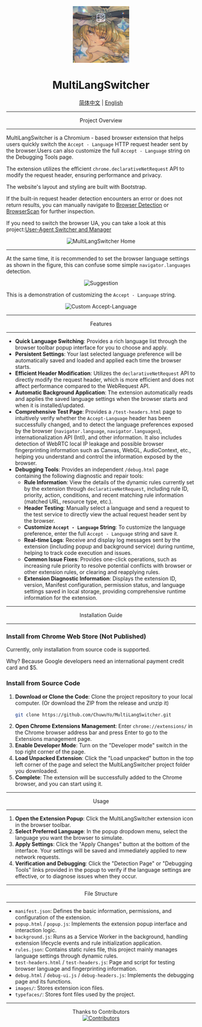 <div align="center">
    <img src="images/icon128.png" alt="MultiLangSwitcher Icon" width="150" height="150"> <h1>MultiLangSwitcher</h1>
    <a href="https://github.com/ChuwuYo/MultiLangSwitcher/blob/main/README.md">简体中文</a> | <a href="https://github.com/ChuwuYo/MultiLangSwitcher/blob/main/README_EN.md">English</a> </div>

---

<div align="center">
Project Overview
</div>

---

MultiLangSwitcher is a Chromium - based browser extension that helps users quickly switch the `Accept - Language` HTTP request header sent by the browser.Users can also customize the full `Accept - Language` string on the Debugging Tools page.

The extension utilizes the efficient `chrome.declarativeNetRequest` API to modify the request header, ensuring performance and privacy.

The website's layout and styling are built with Bootstrap.

If the built-in request header detection encounters an error or does not return results, you can manually navigate to [Browser Detection](https://webcha.cn/) or [BrowserScan](https://www.browserscan.net/zh) for further inspection.

If you need to switch the browser UA, you can take a look at this project:[User-Agent Switcher and Manager](https://github.com/ray-lothian/UserAgent-Switcher)

<div align="center">
    <img src="https://github.com/user-attachments/assets/ac1eb0ca-4055-48b2-975f-ac7695d43b49" alt="MultiLangSwitcher Home">

</div>

---

At the same time, it is recommended to set the browser language settings as shown in the figure, this can confuse some simple  `navigator.languages`  detection.

<div align="center">
    <img src="https://github.com/user-attachments/assets/c056e5ee-6c65-4786-98d4-ee33f4beef47" alt="Suggestion">
</div>

This is a demonstration of customizing the `Accept - Language` string.

<div align="center">
    <img src="https://github.com/user-attachments/assets/4136c601-5f02-467e-9f42-12eefb5a65dc" alt="Custom Accept-Language">
</div>

***

<div align="center">
Features
</div>

***

* **Quick Language Switching**: Provides a rich language list through the browser toolbar popup interface for you to choose and apply.
* **Persistent Settings**: Your last selected language preference will be automatically saved and loaded and applied each time the browser starts.
* **Efficient Header Modification**: Utilizes the `declarativeNetRequest` API to directly modify the request header, which is more efficient and does not affect performance compared to the WebRequest API.
* **Automatic Background Application**: The extension automatically reads and applies the saved language settings when the browser starts and when it is installed/updated.
* **Comprehensive Test Page**: Provides a `/test-headers.html` page to intuitively verify whether the `Accept-Language` header has been successfully changed, and to detect the language preferences exposed by the browser (`navigator.language`, `navigator.languages`), internationalization API (Intl), and other information. It also includes detection of WebRTC local IP leakage and possible browser fingerprinting information such as Canvas, WebGL, AudioContext, etc., helping you understand and control the information exposed by the browser.
* **Debugging Tools**: Provides an independent `/debug.html` page containing the following diagnostic and repair tools:
    * **Rule Information**: View the details of the dynamic rules currently set by the extension through `declarativeNetRequest`, including rule ID, priority, action, conditions, and recent matching rule information (matched URL, resource type, etc.).
    * **Header Testing**: Manually select a language and send a request to the test service to directly view the actual request header sent by the browser.
    * **Customize `Accept - Language` String**: To customize the language preference, enter the full `Accept - Language` string and save it.
    * **Real-time Logs**: Receive and display log messages sent by the extension (including popup and background service) during runtime, helping to track code execution and issues.
    * **Common Issue Fixes**: Provides one-click operations, such as increasing rule priority to resolve potential conflicts with browser or other extension rules, or clearing and reapplying rules.
    * **Extension Diagnostic Information**: Displays the extension ID, version, Manifest configuration, permission status, and language settings saved in local storage, providing comprehensive runtime information for the extension.

***

<div align="center">
Installation Guide
</div>

***

### Install from Chrome Web Store (Not Published)

Currently, only installation from source code is supported.

Why? Because Google developers need an international payment credit card and $5.

### Install from Source Code

1.  **Download or Clone the Code**: Clone the project repository to your local computer. (Or download the ZIP from the release and unzip it)
    ```bash
    git clone https://github.com/ChuwuYo/MultiLangSwitcher.git
    ```
2.  **Open Chrome Extensions Management**: Enter `chrome://extensions/` in the Chrome browser address bar and press Enter to go to the Extensions management page.
3.  **Enable Developer Mode**: Turn on the "Developer mode" switch in the top right corner of the page.
4.  **Load Unpacked Extension**: Click the "Load unpacked" button in the top left corner of the page and select the MultiLangSwitcher project folder you downloaded.
5.  **Complete**: The extension will be successfully added to the Chrome browser, and you can start using it.

***

<div align="center">
Usage
</div>

***

1.  **Open the Extension Popup**: Click the MultiLangSwitcher extension icon in the browser toolbar.
2.  **Select Preferred Language**: In the popup dropdown menu, select the language you want the browser to simulate.
3.  **Apply Settings**: Click the "Apply Changes" button at the bottom of the interface. Your settings will be saved and immediately applied to new network requests.
4.  **Verification and Debugging**: Click the "Detection Page" or "Debugging Tools" links provided in the popup to verify if the language settings are effective, or to diagnose issues when they occur.

***

<div align="center">
File Structure
</div>

***

* `manifest.json`: Defines the basic information, permissions, and configuration of the extension.
* `popup.html` / `popup.js`: Implements the extension popup interface and interaction logic.
* `background.js`: Runs as a Service Worker in the background, handling extension lifecycle events and rule initialization application.
* `rules.json`: Contains static rules file, this project mainly manages language settings through dynamic rules.
* `test-headers.html` / `test-headers.js`: Page and script for testing browser language and fingerprinting information.
* `debug.html` / `debug-ui.js` / `debug-headers.js`: Implements the debugging page and its functions.
* `images/`: Stores extension icon files.
* `typefaces/`: Stores font files used by the project.

***

<div align="center">
Thanks to Contributors
</div>

<div align="center">
<a href="https://github.com/ChuwuYo/MultiLangSwitcher/graphs/contributors" target="_blank">
  <img src="https://contrib.rocks/image?repo=ChuwuYo/MultiLangSwitcher" alt="Contributors" />
</a>
</div>

